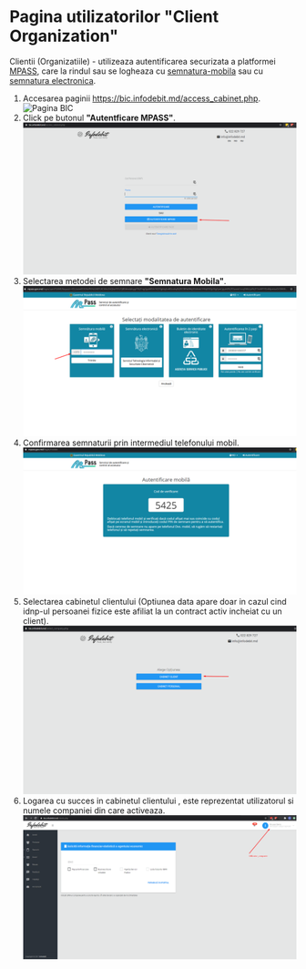 # Pagina utilizatorilor "Client Organization"

Clientii (Organizatiile) - utilizeaza autentificarea securizata a platformei [MPASS](https://mpass.gov.md/), care la rindul sau se logheaza cu [semnatura-mobila][1] sau cu [semnatura electronica][2].




1. Accesarea paginii <https://bic.infodebit.md/access_cabinet.php>. ![Pagina BIC](\../img/bic_client.png)
2. Click pe butonul **"Autentficare MPASS"**. ![Butonul Autentificare MPASS](/img/auth_mpass.png)
3. Selectarea metodei de semnare **"Semnatura Mobila"**. ![Semnatura Mobila](../img/s_mobila_tel.png)
4. Confirmarea semnaturii prin intermediul telefonului mobil. !["Semnarea"](/img/s_mob_semn.png) 
5. Selectarea cabinetul clientului (Optiunea data apare doar in cazul cind idnp-ul persoanei fizice este afiliat la un contract activ incheiat cu un client). ![Selectarea Cabinetului](/img/select_cabinet.png)
6. Logarea cu succes in cabinetul clientului , este reprezentat utilizatorul si numele companiei din care activeaza. ![Cabinet Client](/img/cab_org_user_company.png)




[1]: <img\s_mobila.png> "semnatura mobila"
[2]: <img\s_electronica.png> "semnatura electronica"